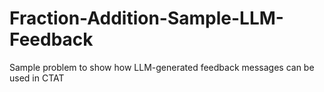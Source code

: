 # Fraction-Addition-Sample-LLM-Feedback
Sample problem to show how LLM-generated feedback messages can be used in CTAT
